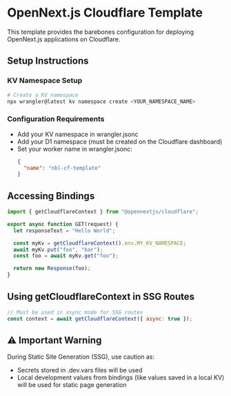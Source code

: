 # OpenNext.js Cloudflare Template

This template provides the barebones configuration for deploying OpenNext.js applications on Cloudflare.

## Setup Instructions

### KV Namespace Setup

```bash
# Create a KV namespace
npx wrangler@latest kv namespace create <YOUR_NAMESPACE_NAME>
```

### Configuration Requirements

- Add your KV namespace in wrangler.jsonc
- Add your D1 namespace (must be created on the Cloudflare dashboard)
- Set your worker name in wrangler.jsonc:
  ```json
  {
    "name": "nbl-cf-template"
  }
  ```

## Accessing Bindings

```javascript
import { getCloudflareContext } from "@opennextjs/cloudflare";

export async function GET(request) {
  let responseText = "Hello World";

  const myKv = getCloudflareContext().env.MY_KV_NAMESPACE;
  await myKv.put("foo", "bar");
  const foo = await myKv.get("foo");

  return new Response(foo);
}
```

## Using getCloudflareContext in SSG Routes

```javascript
// Must be used in async mode for SSG routes
const context = await getCloudflareContext({ async: true });
```

## ⚠️ Important Warning

During Static Site Generation (SSG), use caution as:

- Secrets stored in .dev.vars files will be used
- Local development values from bindings (like values saved in a local KV) will be used for static page generation
